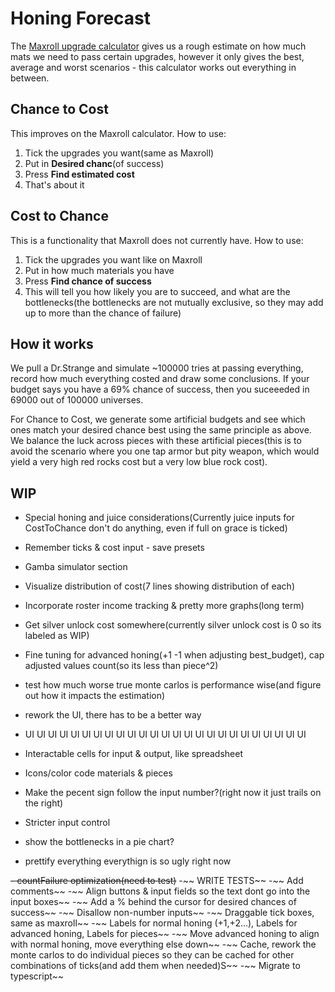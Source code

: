 # Honing Forecast

The [Maxroll upgrade calculator](https://maxroll.gg/lost-ark/upgrade-calculator) gives us a rough estimate on how much mats we need to pass certain upgrades, however it only gives the best, average and worst scenarios - this calculator works out everything in between.

## Chance to Cost

This improves on the Maxroll calculator. How to use:

1. Tick the upgrades you want(same as Maxroll)
2. Put in **Desired chanc**(of success)
3. Press **Find estimated cost**
4. That's about it

## Cost to Chance

This is a functionality that Maxroll does not currently have. How to use:

1. Tick the upgrades you want like on Maxroll
2. Put in how much materials you have
3. Press **Find chance of success**
4. This will tell you how likely you are to succeed, and what are the bottlenecks(the bottlenecks are not mutually exclusive, so they may add up to more than the chance of failure)

## How it works

We pull a Dr.Strange and simulate ~100000 tries at passing everything, record how much everything costed and draw some conclusions. If your budget says you have a 69% chance of success, then you suceeeded in 69000 out of 100000 universes.

For Chance to Cost, we generate some artificial budgets and see which ones match your desired chance best using the same principle as above. We balance the luck across pieces with these artificial pieces(this is to avoid the scenario where you one tap armor but pity weapon, which would yield a very high red rocks cost but a very low blue rock cost).

## WIP

- Special honing and juice considerations(Currently juice inputs for CostToChance don't do anything, even if full on grace is ticked)
- Remember ticks & cost input - save presets
- Gamba simulator section
- Visualize distribution of cost(7 lines showing distribution of each)
- Incorporate roster income tracking & pretty more graphs(long term)

- Get silver unlock cost somewhere(currently silver unlock cost is 0 so its labeled as WIP)
- Fine tuning for advanced honing(+1 -1 when adjusting best_budget), cap adjusted values count(so its less than piece^2)
- test how much worse true monte carlos is performance wise(and figure out how it impacts the estimation)
- rework the UI, there has to be a better way

- UI UI UI UI UI UI UI UI UI UI UI UI UI UI UI UI UI UI UI UI UI UI UI UI UI
- Interactable cells for input & output, like spreadsheet
- Icons/color code materials & pieces
- Make the pecent sign follow the input number?(right now it just trails on the right)
- Stricter input control
- show the bottlenecks in a pie chart?
- prettify everything everythign is so ugly right now

~~- countFailure optimization(need to test)~~
-~~ WRITE TESTS~~
-~~ Add comments~~
-~~ Align buttons & input fields so the text dont go into the input boxes~~
-~~ Add a % behind the cursor for desired chances of success~~
-~~ Disallow non-number inputs~~
-~~ Draggable tick boxes, same as maxroll~~
-~~ Labels for normal honing (+1,+2...), Labels for advanced honing, Labels for pieces~~
-~~ Move advanced honing to align with normal honing, move everything else down~~
-~~ Cache, rework the monte carlos to do individual pieces so they can be cached for other combinations of ticks(and add them when needed)S~~
-~~ Migrate to typescript~~
